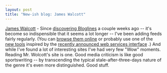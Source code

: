 ```yaml
---
layout: post
title: "New-ish blog: James Walcott"
---
```




<a href="http://jameswolcott.com/">James Walcott</a> - Since <a href="http://www.cwinters.com/news/display/?news_id=3244">discovering Bloglines</a> a couple weeks ago -- it's become so indispensible that it seems a lot longer -- I've been adding feeds fairly regularly. (You can <a href="http://www.bloglines.com/public/cwinters">browse them online</a> or probably use one of the <a href="http://search.cpan.org/~miyagawa/WebService-Bloglines-0.01/">new tools</a> inspired by the <a href="http://www.bloglines.com/about/pr_09282004">recently announced web services interface</a> .) And while I've found a lot of interesting sites I've had very few "Wow" moments. Reading Mr. Wolcott's site is one. Good media criticism is like good sportswriting -- by transcending the typical stale-after-three-days nature of the genre it's even more distinguished. Good stuff.


